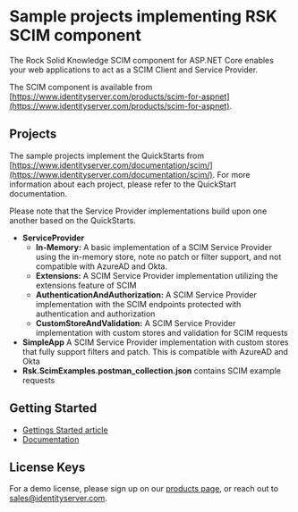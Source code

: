 # Sample projects implementing RSK SCIM component

The Rock Solid Knowledge SCIM component for ASP.NET Core enables your web applications to act as a SCIM Client and Service Provider.

The SCIM component is available from [https://www.identityserver.com/products/scim-for-aspnet](https://www.identityserver.com/products/scim-for-aspnet).

## Projects

The sample projects implement the QuickStarts from [https://www.identityserver.com/documentation/scim/](https://www.identityserver.com/documentation/scim/). For more information about each project, please refer to the QuickStart documentation.

Please note that the Service Provider implementations build upon one another based on the QuickStarts.

- **ServiceProvider**
	- **In-Memory:** A basic implementation of a SCIM Service Provider using the in-memory store, note no patch or filter support, and not compatible with AzureAD and Okta.
	- **Extensions:** A SCIM Service Provider implementation utilizing the extensions feature of SCIM
	- **AuthenticationAndAuthorization:** A SCIM Service Provider implementation with the SCIM endpoints protected with authentication and authorization
	- **CustomStoreAndValidation:** A SCIM Service Provider implementation with custom stores and validation for SCIM requests
- **SimpleApp** A SCIM Service Provider implementation with custom stores that fully support filters and patch. This is compatible with AzureAD and Okta
- **Rsk.ScimExamples.postman_collection.json** contains SCIM example requests

## Getting Started

- [Gettings Started article](https://www.identityserver.com/articles/managing-identities-across-cloud-based-applications-and-services-with-scim)
- [Documentation](https://www.identityserver.com/documentation/scim/)

## License Keys

For a demo license, please sign up on our [products page](https://www.identityserver.com/products/scim-for-aspnet), or reach out to <sales@identityserver.com>.
